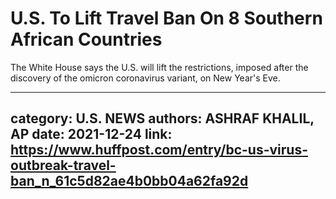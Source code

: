 # U.S. To Lift Travel Ban On 8 Southern African Countries

The White House says the U.S. will lift the restrictions, imposed after the discovery of the omicron coronavirus variant, on New Year's Eve.

---
category: U.S. NEWS
authors: ASHRAF KHALIL, AP
date: 2021-12-24
link: https://www.huffpost.com/entry/bc-us-virus-outbreak-travel-ban_n_61c5d82ae4b0bb04a62fa92d
---
